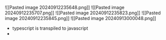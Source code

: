 ![[Pasted image 20240912235648.png]]
![[Pasted image 20240912235707.png]]
![[Pasted image 20240912235823.png]]
![[Pasted image 20240912235845.png]]
![[Pasted image 20240913000048.png]]

- typescript is transpiled to javascript
- 